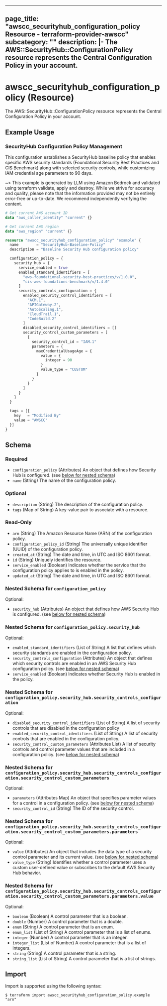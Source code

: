 
---
page_title: "awscc_securityhub_configuration_policy Resource - terraform-provider-awscc"
subcategory: ""
description: |-
  The AWS::SecurityHub::ConfigurationPolicy resource represents the Central Configuration Policy in your account.
---

# awscc_securityhub_configuration_policy (Resource)

The AWS::SecurityHub::ConfigurationPolicy resource represents the Central Configuration Policy in your account.

## Example Usage

### SecurityHub Configuration Policy Management

This configuration establishes a SecurityHub baseline policy that enables specific AWS security standards (Foundational Security Best Practices and CIS Benchmark) along with selected security controls, while customizing IAM credential age parameters to 90 days.

~> This example is generated by LLM using Amazon Bedrock and validated using terraform validate, apply and destroy. While we strive for accuracy and quality, please note that the information provided may not be entirely error-free or up-to-date. We recommend independently verifying the content.

```terraform
# Get current AWS account ID
data "aws_caller_identity" "current" {}

# Get current AWS region
data "aws_region" "current" {}

resource "awscc_securityhub_configuration_policy" "example" {
  name        = "SecurityHub-Baseline-Policy"
  description = "Baseline Security Hub configuration policy"

  configuration_policy = {
    security_hub = {
      service_enabled = true
      enabled_standard_identifiers = [
        "aws-foundational-security-best-practices/v/1.0.0",
        "cis-aws-foundations-benchmark/v/1.4.0"
      ]
      security_controls_configuration = {
        enabled_security_control_identifiers = [
          "ACM.1",
          "APIGateway.2",
          "AutoScaling.1",
          "CloudTrail.1",
          "CodeBuild.2"
        ]
        disabled_security_control_identifiers = []
        security_control_custom_parameters = [
          {
            security_control_id = "IAM.1"
            parameters = {
              maxCredentialUsageAge = {
                value = {
                  integer = 90
                }
                value_type = "CUSTOM"
              }
            }
          }
        ]
      }
    }
  }

  tags = [{
    key   = "Modified By"
    value = "AWSCC"
  }]
}
```

<!-- schema generated by tfplugindocs -->
## Schema

### Required

- `configuration_policy` (Attributes) An object that defines how Security Hub is configured. (see [below for nested schema](#nestedatt--configuration_policy))
- `name` (String) The name of the configuration policy.

### Optional

- `description` (String) The description of the configuration policy.
- `tags` (Map of String) A key-value pair to associate with a resource.

### Read-Only

- `arn` (String) The Amazon Resource Name (ARN) of the configuration policy.
- `configuration_policy_id` (String) The universally unique identifier (UUID) of the configuration policy.
- `created_at` (String) The date and time, in UTC and ISO 8601 format.
- `id` (String) Uniquely identifies the resource.
- `service_enabled` (Boolean) Indicates whether the service that the configuration policy applies to is enabled in the policy.
- `updated_at` (String) The date and time, in UTC and ISO 8601 format.

<a id="nestedatt--configuration_policy"></a>
### Nested Schema for `configuration_policy`

Optional:

- `security_hub` (Attributes) An object that defines how AWS Security Hub is configured. (see [below for nested schema](#nestedatt--configuration_policy--security_hub))

<a id="nestedatt--configuration_policy--security_hub"></a>
### Nested Schema for `configuration_policy.security_hub`

Optional:

- `enabled_standard_identifiers` (List of String) A list that defines which security standards are enabled in the configuration policy.
- `security_controls_configuration` (Attributes) An object that defines which security controls are enabled in an AWS Security Hub configuration policy. (see [below for nested schema](#nestedatt--configuration_policy--security_hub--security_controls_configuration))
- `service_enabled` (Boolean) Indicates whether Security Hub is enabled in the policy.

<a id="nestedatt--configuration_policy--security_hub--security_controls_configuration"></a>
### Nested Schema for `configuration_policy.security_hub.security_controls_configuration`

Optional:

- `disabled_security_control_identifiers` (List of String) A list of security controls that are disabled in the configuration policy
- `enabled_security_control_identifiers` (List of String) A list of security controls that are enabled in the configuration policy.
- `security_control_custom_parameters` (Attributes List) A list of security controls and control parameter values that are included in a configuration policy. (see [below for nested schema](#nestedatt--configuration_policy--security_hub--security_controls_configuration--security_control_custom_parameters))

<a id="nestedatt--configuration_policy--security_hub--security_controls_configuration--security_control_custom_parameters"></a>
### Nested Schema for `configuration_policy.security_hub.security_controls_configuration.security_control_custom_parameters`

Optional:

- `parameters` (Attributes Map) An object that specifies parameter values for a control in a configuration policy. (see [below for nested schema](#nestedatt--configuration_policy--security_hub--security_controls_configuration--security_control_custom_parameters--parameters))
- `security_control_id` (String) The ID of the security control.

<a id="nestedatt--configuration_policy--security_hub--security_controls_configuration--security_control_custom_parameters--parameters"></a>
### Nested Schema for `configuration_policy.security_hub.security_controls_configuration.security_control_custom_parameters.parameters`

Optional:

- `value` (Attributes) An object that includes the data type of a security control parameter and its current value. (see [below for nested schema](#nestedatt--configuration_policy--security_hub--security_controls_configuration--security_control_custom_parameters--parameters--value))
- `value_type` (String) Identifies whether a control parameter uses a custom user-defined value or subscribes to the default AWS Security Hub behavior.

<a id="nestedatt--configuration_policy--security_hub--security_controls_configuration--security_control_custom_parameters--parameters--value"></a>
### Nested Schema for `configuration_policy.security_hub.security_controls_configuration.security_control_custom_parameters.parameters.value`

Optional:

- `boolean` (Boolean) A control parameter that is a boolean.
- `double` (Number) A control parameter that is a double.
- `enum` (String) A control parameter that is an enum.
- `enum_list` (List of String) A control parameter that is a list of enums.
- `integer` (Number) A control parameter that is an integer.
- `integer_list` (List of Number) A control parameter that is a list of integers.
- `string` (String) A control parameter that is a string.
- `string_list` (List of String) A control parameter that is a list of strings.

## Import

Import is supported using the following syntax:

```shell
$ terraform import awscc_securityhub_configuration_policy.example "arn"
```
